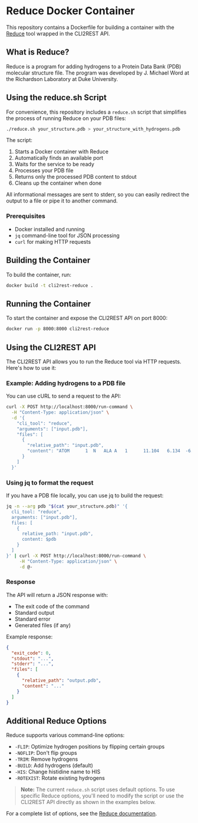 # Reduce Docker Container

This repository contains a Dockerfile for building a container with the [Reduce](https://github.com/rlabduke/reduce) tool wrapped in the CLI2REST API.

## What is Reduce?

Reduce is a program for adding hydrogens to a Protein Data Bank (PDB) molecular structure file. The program was developed by J. Michael Word at the Richardson Laboratory at Duke University.

## Using the reduce.sh Script

For convenience, this repository includes a `reduce.sh` script that simplifies the process of running Reduce on your PDB files:

```bash
./reduce.sh your_structure.pdb > your_structure_with_hydrogens.pdb
```

The script:
1. Starts a Docker container with Reduce
2. Automatically finds an available port
3. Waits for the service to be ready
4. Processes your PDB file
5. Returns only the processed PDB content to stdout
6. Cleans up the container when done

All informational messages are sent to stderr, so you can easily redirect the output to a file or pipe it to another command.

### Prerequisites

- Docker installed and running
- `jq` command-line tool for JSON processing
- `curl` for making HTTP requests

## Building the Container

To build the container, run:

```bash
docker build -t cli2rest-reduce .
```

## Running the Container

To start the container and expose the CLI2REST API on port 8000:

```bash
docker run -p 8000:8000 cli2rest-reduce
```

## Using the CLI2REST API

The CLI2REST API allows you to run the Reduce tool via HTTP requests. Here's how to use it:

### Example: Adding hydrogens to a PDB file

You can use cURL to send a request to the API:

```bash
curl -X POST http://localhost:8000/run-command \
  -H "Content-Type: application/json" \
  -d '{
    "cli_tool": "reduce",
    "arguments": ["input.pdb"],
    "files": [
      {
        "relative_path": "input.pdb",
        "content": "ATOM      1  N   ALA A   1      11.104   6.134  -6.504  1.00  0.00           N  \nATOM      2  CA  ALA A   1      11.639   6.071  -5.147  1.00  0.00           C  \nATOM      3  C   ALA A   1      10.674   5.323  -4.252  1.00  0.00           C  \nATOM      4  O   ALA A   1       9.705   4.695  -4.708  1.00  0.00           O  \nATOM      5  CB  ALA A   1      11.888   7.456  -4.570  1.00  0.00           C  \nEND"
      }
    ]
  }'
```

### Using jq to format the request

If you have a PDB file locally, you can use jq to build the request:

```bash
jq -n --arg pdb "$(cat your_structure.pdb)" '{
  cli_tool: "reduce",
  arguments: ["input.pdb"],
  files: [
    {
      relative_path: "input.pdb",
      content: $pdb
    }
  ]
}' | curl -X POST http://localhost:8000/run-command \
     -H "Content-Type: application/json" \
     -d @-
```

### Response

The API will return a JSON response with:

- The exit code of the command
- Standard output
- Standard error
- Generated files (if any)

Example response:

```json
{
  "exit_code": 0,
  "stdout": "...",
  "stderr": "...",
  "files": [
    {
      "relative_path": "output.pdb",
      "content": "..."
    }
  ]
}
```

## Additional Reduce Options

Reduce supports various command-line options:

- `-FLIP`: Optimize hydrogen positions by flipping certain groups
- `-NOFLIP`: Don't flip groups
- `-TRIM`: Remove hydrogens
- `-BUILD`: Add hydrogens (default)
- `-HIS`: Change histidine name to HIS
- `-ROTEXIST`: Rotate existing hydrogens

> **Note:** The current `reduce.sh` script uses default options. To use specific Reduce options, you'll need to modify the script or use the CLI2REST API directly as shown in the examples below.

For a complete list of options, see the [Reduce documentation](https://github.com/rlabduke/reduce).
